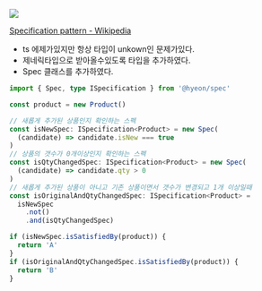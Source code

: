 [![](https://img.shields.io/npm/v/@hyeon/spec/latest)](https://www.npmjs.com/package/@hyeon/spec/v/latest)

[Specification pattern - Wikipedia](https://en.wikipedia.org/wiki/Specification_pattern#TypeScript) 

- ts 에제가있지만 항상 타입이 unkown인 문제가있다.
- 제네릭타입으로 받아올수있도록 타입을 추가하였다.
- Spec 클래스를 추가하였다.

```ts
import { Spec, type ISpecification } from '@hyeon/spec'

const product = new Product()

// 새롭게 추가된 상품인지 확인하는 스펙
const isNewSpec: ISpecification<Product> = new Spec(
  (candidate) => candidate.isNew === true
)
// 상품의 갯수가 0개이상인지 확인하는 스펙
const isQtyChangedSpec: ISpecification<Product> = new Spec(
  (candidate) => candidate.qty > 0
)
// 새롭게 추가된 상품이 아니고 기존 상품이면서 갯수가 변경되고 1개 이상일때
const isOriginalAndQtyChangedSpec: ISpecification<Product> =
  isNewSpec
    .not()
    .and(isQtyChangedSpec)

if (isNewSpec.isSatisfiedBy(product)) {
  return 'A'
}
if (isOriginalAndQtyChangedSpec.isSatisfiedBy(product)) {
  return 'B'
}
```
